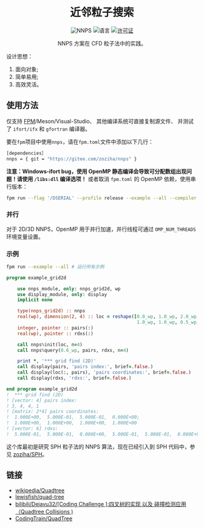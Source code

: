 <div align='center'>

# 近邻粒子搜索

![NNPS](https://img.shields.io/badge/NNPS-v1.3.0-blueviolet)
![语言](https://img.shields.io/badge/-Fortran-734f96?logo=fortran&logoColor=white)
[![许可证](https://img.shields.io/badge/License-MIT-pink)](LICENSE)

NNPS 方案在 CFD 粒子法中的实践。

</div>

设计思想：
1. 面向对象;
2. 简单易用;
3. 高效灵活。

## 使用方法

仅支持 [FPM]((https://github.com/fortran-lang/fpm))/Meson/Visual-Studio、
其他编译系统可直接复制源文件、
并测试了 `ifort/ifx` 和 `gfortran` 编译器。

要在`fpm`项目中使用`nnps`，请在`fpm.toml`文件中添加以下几行：

```sh
[dependencies］
nnps = { git = "https://gitee.com/zoziha/nnps" }
```

**注意：Windows-ifort bug，使用 OpenMP 静态编译会导致可分配数组出现问题！请使用 `/libs:dll` 编译选项！**
或者取消 `fpm.toml` 的 OpenMP 依赖，使用串行版本：
```sh
fpm run --flag '/DSERIAL' --profile release --example --all --compiler ifort
```

### 并行

对于 2D/3D NNPS，OpenMP 用于并行加速，并行线程可通过 `OMP_NUM_THREADS` 环境变量设置。

### 示例

```sh
fpm run --example --all # 运行所有示例
```

```fortran
program example_grid2d

    use nnps_module, only: nnps_grid2d, wp
    use display_module, only: display
    implicit none

    type(nnps_grid2d) :: nnps
    real(wp), dimension(2, 4) :: loc = reshape([0.0_wp, 1.0_wp, 2.0_wp, 1.5_wp, &
                                                1.0_wp, 1.0_wp, 0.5_wp, 1.0_wp], [2, 4])
    integer, pointer :: pairs(:)
    real(wp), pointer :: rdxs(:)

    call nnps%init(loc, n=4)
    call nnps%query(0.6_wp, pairs, rdxs, n=4)

    print *, '*** grid find (2D)'
    call display(pairs, 'pairs index:', brief=.false.)
    call display(loc(:, pairs), 'pairs coordinates:', brief=.false.)
    call display(rdxs, 'rdxs:', brief=.false.)

end program example_grid2d
!  *** grid find (2D)
! [vector: 4] pairs index:
! 3, 4, 4, 1
! [matrix: 2*4] pairs coordinates:
!  1.000E+00,  5.000E-01,  5.000E-01,  0.000E+00;
!  1.000E+00,  1.000E+00,  1.000E+00,  1.000E+00
! [vector: 6] rdxs:
!  5.000E-01,  5.000E-01,  0.000E+00,  5.000E-01,  5.000E-01,  0.000E+00
```

这个库最初是研究 SPH 粒子法的 NNPS 算法，现在已经引入到 SPH 代码中，参见 [zoziha/SPH](https://github.com/zoziha/SPH)。

## 链接

+ [wikipedia/Quadtree](https://en.wikipedia.org/wiki/Quadtree)
+ [lewisfish/quad-tree](https://github.com/lewisfish/quad-trees)
+ [bilibili/Dejavu32/[Coding Challenge ]:四叉树的实现 以及 碰撞检测应用（Quadtree Collisions )](https://www.bilibili.com/video/BV1ub411S7N5?spm_id_from=333.999.0.0)
+ [CodingTrain/QuadTree](https://github.com/CodingTrain/QuadTree)